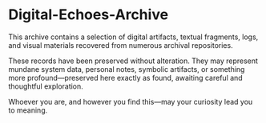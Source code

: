 # Digital-Echoes-Archive

This archive contains a selection of digital artifacts, textual fragments, logs, and visual materials recovered from numerous archival repositories.

These records have been preserved without alteration. They may represent mundane system data, personal notes, symbolic artifacts, or something more profound—preserved here exactly as found, awaiting careful and thoughtful exploration.

Whoever you are, and however you find this—may your curiosity lead you to meaning.

